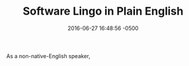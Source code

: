 ﻿---
layout: post
title:  "Software Lingo in Plain English"
date:   2016-06-27 16:48:56 -0500
categories: C# java javascript
---

As a non-native-English speaker, 